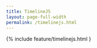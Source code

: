 ```yaml
---
title: TimelineJS
layout: page-full-width
permalink: /timelinejs.html
---
```

{% include feature/timelinejs.html }
